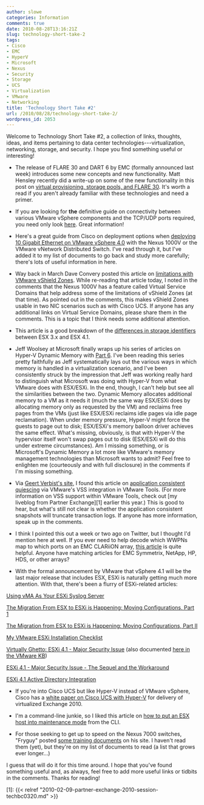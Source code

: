 ```yaml
---
author: slowe
categories: Information
comments: true
date: 2010-08-28T13:16:21Z
slug: technology-short-take-2
tags:
- Cisco
- EMC
- HyperV
- Microsoft
- Nexus
- Security
- Storage
- UCS
- Virtualization
- VMware
- Networking
title: 'Technology Short Take #2'
url: /2010/08/28/technology-short-take-2/
wordpress_id: 2053
---
```


Welcome to Technology Short Take #2, a collection of links, thoughts, ideas, and items pertaining to data center technologies---virtualization, networking, storage, and security. I hope you find something useful or interesting!

* The release of FLARE 30 and DART 6 by EMC (formally announced last week) introduces some new concepts and new functionality. Matt Hensley recently did a write-up on some of the new functionality in this post on [virtual provisioning, storage pools, and FLARE 30](http://matthensley.wordpress.com/2010/08/23/virtual-provisioning-storage-pools-and-flare-30/). It's worth a read if you aren't already familiar with these technologies and need a primer.

* If you are looking for **the** definitive guide on connectivity between various VMware vSphere components and the TCP/UDP ports required, you need only look [here](http://www.vreference.com/2010/08/03/latest-firewall-diagram/). Great information!

* Here's a great guide from Cisco on deployment options when [deploying 10 Gigabit Ethernet on VMware vSphere 4.0](http://www.cisco.com/en/US/prod/collateral/switches/ps9441/ps9902/white_paper_c07-607716.html) with the Nexus 1000V or the VMware vNetwork Distributed Switch. I've read through it, but I've added it to my list of documents to go back and study more carefully; there's lots of useful information in here.

* Way back in March Dave Convery posted this article on [limitations with VMware vShield Zones](http://www.dailyhypervisor.com/2010/03/12/vshield-zones-some-serious-gotchas/). While re-reading that article today, I noted in the comments that the Nexus 1000V has a feature called Virtual Service Domains that help address some of the limitations of vShield Zones (at that time). As pointed out in the comments, this makes vShield Zones usable in two NIC scenarios such as with Cisco UCS. If anyone has any additional links on Virtual Service Domains, please share them in the comments. This is a topic that I think needs some additional attention.

* This article is a good breakdown of the [differences in storage identifiers](http://geeksilver.wordpress.com/2010/08/09/vmware-vsphere-4-1-vs-esx-3-x-storage-identifier-understanding/) between ESX 3.x and ESX 4.1.

* Jeff Woolsey at Microsoft finally wraps up his series of articles on Hyper-V Dynamic Memory with [Part 6](http://blogs.technet.com/b/virtualization/archive/2010/07/12/dynamic-memory-coming-to-hyper-v-part-6.aspx). I've been reading this series pretty faithfully as Jeff systematically lays out the various ways in which memory is handled in a virtualization scenario, and I've been consistently struck by the impression that Jeff was working really hard to distinguish what Microsoft was doing with Hyper-V from what VMware does with ESX/ESXi. In the end, though, I can't help but see all the similarities between the two. Dynamic Memory allocates additional memory to a VM as it needs it (much the same way ESX/ESXi does by allocating memory only as requested by the VM) and reclaims free pages from the VMs (just like ESX/ESXi reclaims idle pages via idle page reclamation). When under memory pressure, Hyper-V might force the guests to page out to disk; ESX/ESXi's memory balloon driver achieves the same effect. What's missing, obviously, is that with Hyper-V the hypervisor itself won't swap pages out to disk (ESX/ESXi will do this under extreme circumstances). Am I missing something, or is Microsoft's Dynamic Memory a lot more like VMware's memory management technologies than Microsoft wants to admit? Feel free to enlighten me (courteously and with full disclosure) in the comments if I'm missing something.

* Via [Geert Verbist's site](http://virtual.bist.be/?p=175), I found this article on [application consistent quiescing](http://vknowledge.wordpress.com/2010/08/18/application-consistent-quiescing-and-vdr/) via VMware's VSS integration in VMware Tools. (For more information on VSS support within VMware Tools, check out [my liveblog from Partner Exchange][1] earlier this year.) This is good to hear, but what's still not clear is whether the application consistent snapshots will truncate transaction logs. If anyone has more information, speak up in the comments.

* I think I pointed this out a week or two ago on Twitter, but I thought I'd mention here at well. If you ever need to help decode which WWPNs map to which ports on an EMC CLARiiON array, [this article](http://clariionblogs.blogspot.com/2007/11/storage-processor-ports-wwns.html) is quite helpful. Anyone have matching articles for EMC Symmetrix, NetApp, HP, HDS, or other arrays?

* With the formal announcement by VMware that vSphere 4.1 will be the last major release that includes ESX, ESXi is naturally getting much more attention. With that, there's been a flurry of ESXi-related articles:  

[Using vMA As Your ESXi Syslog Server](http://www.simonlong.co.uk/blog/2010/05/28/using-vma-as-your-esxi-syslog-server/)  

[The Migration From ESX to ESXi is Happening: Moving Configurations, Part 1](http://www.kendrickcoleman.com/index.php?/Tech-Blog/the-migration-from-esx-to-esxi-is-happening-moving-configurations.html)  

[The Migration from ESX to ESXi is Happening: Moving Configurations, Part II](http://www.kendrickcoleman.com/index.php?/Tech-Blog/the-migration-from-esx-to-esxi-is-happening-moving-configurations-part-ii.html)  

[My VMware ESXi Installation Checklist](http://kuparinen.org/martti/comp/vmware/esxichecklist.html)  

[Virtually Ghetto: ESXi 4.1 - Major Security Issue](http://www.virtuallyghetto.com/2010/07/esxi-41-major-security-issue.html) (also documented [here in the VMware KB](http://kb.vmware.com/selfservice/microsites/search.do?language=en_US&cmd=displayKC&externalId=1024500))  

[ESXi 4.1 - Major Security Issue - The Sequel and the Workaround](http://deinoscloud.wordpress.com/2010/07/18/esxi-4-1-major-security-issue-the-sequel-and-the-workaround/)  

[ESXi 4.1 Active Directory Integration](http://technodrone.blogspot.com/2010/07/esxi-41-active-directory-integration.html)

* If you're into Cisco UCS but like Hyper-V instead of VMware vSphere, Cisco has a [white paper on Cisco UCS with Hyper-V](http://www.cisco.com/en/US/docs/solutions/Enterprise/Data_Center/App_Networking/hypervexchange.html#wp274268) for delivery of virtualized Exchange 2010.

* I'm a command-line junkie, so I liked this article on [how to put an ESX host into maintenance mode](http://www.technicaljourney.com/2010/05/place-an-esx-host-into-maintenance-mode-using-the-command-line/) from the CLI.

* For those seeking to get up to speed on the Nexus 7000 switches, "Fryguy" posted [some training documents](http://fryguypa.wordpress.com/2010/07/05/nexus-7000-training-documentation/) on his site. I haven't read them (yet), but they're on my list of documents to read (a list that grows ever longer...)

I guess that will do it for this time around. I hope that you've found something useful and, as always, feel free to add more useful links or tidbits in the comments. Thanks for reading!

[1]: {{< relref "2010-02-09-partner-exchange-2010-session-techbc0320.md" >}}
